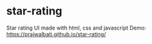 # star-rating
Star rating UI made with html, css and javascript
Demo: https://prajwalbati.github.io/star-rating/
